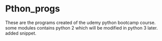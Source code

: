 # Pthon_progs
These are the programs created of the udemy python bootcamp course.
some modules contains python 2 which will be modified in python 3 later.
added snippet.
